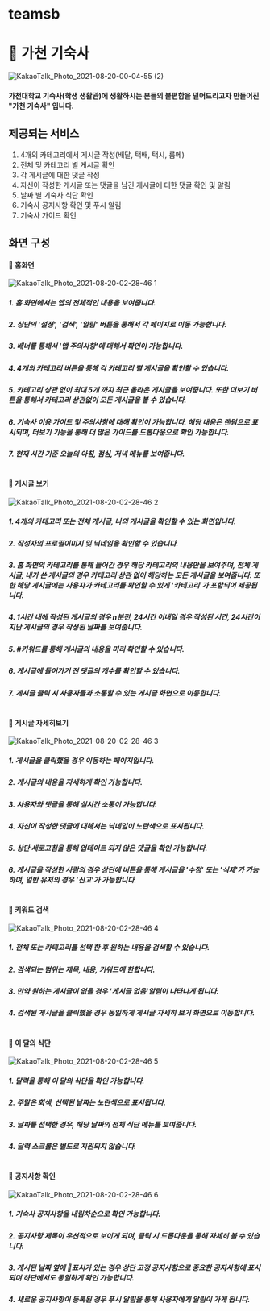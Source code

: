 # teamsb

# 🏢 가천 기숙사

![KakaoTalk_Photo_2021-08-20-00-04-55 (2)](https://user-images.githubusercontent.com/73548875/130843255-2e04d555-d5f9-434a-81d5-4f01f78c742b.png)
#### 가천대학교 기숙사(학생 생활관)에 생활하시는 분들의 불편함을 덜어드리고자 만들어진 "가천 기숙사" 입니다.

## 제공되는 서비스
1. 4개의 카테고리에서 게시글 작성(배달, 택배, 택시, 룸메)
2. 전체 및 카테고리 별 게시글 확인
3. 각 게시글에 대한 댓글 작성
4. 자신이 작성한 게시글 또는 댓글을 남긴 게시글에 대한 댓글 확인 및 알림
5. 날짜 별 기숙사 식단 확인
6. 기숙사 공지사항 확인 및 푸시 알림
7. 기숙사 가이드 확인

## 화면 구성

#### 🐣 홈화면
![KakaoTalk_Photo_2021-08-20-02-28-46 1](https://user-images.githubusercontent.com/73548875/130844498-9b8bf920-4874-4fe3-8fbc-5b9c04653387.png)
##### 1. 홈 화면에서는 앱의 전체적인 내용을 보여줍니다. 
##### 2. 상단의 '설정', '검색', '알림' 버튼을 통해서 각 페이지로 이동 가능합니다.
##### 3. 배너를 통해서 '앱 주의사항'에 대해서 확인이 가능합니다. 
##### 4. 4개의 카테고리 버튼을 통해 각 카테고리 별 게시글을 확인할 수 있습니다. 
##### 5. 카테고리 상관 없이 최대 5개 까지 최근 올라온 게시글을 보여줍니다. 또한 더보기 버튼을 통해서 카테고리 상관없이 모든 게시글을 볼 수 있습니다. 
##### 6. 기숙사 이용 가이드 및 주의사항에 대해 확인이 가능합니다. 해당 내용은 랜덤으로 표시되며, 더보기 기능을 통해 더 많은 가이드를 드롭다운으로 확인 가능합니다. 
##### 7. 현재 시간 기준 오늘의 아침, 점심, 저녁 메뉴를 보여줍니다.

# 

#### 🐣 게시글 보기
![KakaoTalk_Photo_2021-08-20-02-28-46 2](https://user-images.githubusercontent.com/73548875/130844502-57624c2d-f658-48c9-995b-a6a15c997614.png)
##### 1. 4개의 카테고리 또는 전체 게시글, 나의 게시글을 확인할 수 있는 화면입니다. 
##### 2. 작성자의 프로필이미지 및 닉네임을 확인할 수 있습니다. 
##### 3. 홈 화면의 카테고리를 통해 들어간 경우 해당 카테고리의 내용만을 보여주며, 전체 게시글, 내가 쓴 게시글의 경우 카테고리 상관 없이 해당하는 모든 게시글을 보여줍니다. 또한 해당 게시글에는 사용자가 카테고리를 확인할 수 있게 '카테고리'가 포함되어 제공됩니다. 
##### 4. 1시간 내에 작성된 게시글의 경우 n분전, 24시간 이내일 경우 작성된 시간, 24시간이 지난 게시글의 경우 작성된 날짜를 보여줍니다. 
##### 5. #키워드를 통해 게시글의 내용을 미리 확인할 수 있습니다. 
##### 6. 게시글에 들어가기 전 댓글의 개수를 확인할 수 있습니다.
##### 7. 게시글 클릭 시 사용자들과 소통할 수 있는 게시글 화면으로 이동합니다. 

# 

#### 🐣 게시글 자세히보기
![KakaoTalk_Photo_2021-08-20-02-28-46 3](https://user-images.githubusercontent.com/73548875/130844505-33963c88-2095-4d28-aeb1-18fdb9701b88.png)
##### 1. 게시글을 클릭했을 경우 이동하는 페이지입니다. 
##### 2. 게시글의 내용을 자세하게 확인 가능합니다. 
##### 3. 사용자와 댓글을 통해 실시간 소통이 가능합니다. 
##### 4. 자신이 작성한 댓글에 대해서는 닉네임이 노란색으로 표시됩니다. 
##### 5. 상단 새로고침을 통해 업데이트 되지 않은 댓글을 확인 가능합니다.
##### 6. 게시글을 작성한 사람의 경우 상단에 버튼을 통해 게시글을 '수정' 또는 '식제'가 가능하며, 일반 유저의 경우 '신고'가 가능합니다.

#

#### 🐣 키워드 검색
![KakaoTalk_Photo_2021-08-20-02-28-46 4](https://user-images.githubusercontent.com/73548875/130844506-b5309899-58fc-4ea2-9e35-1d5be8f387e5.png)
##### 1. 전체 또는 카테고리를 선택 한 후 원하는 내용을 검색할 수 있습니다. 
##### 2. 검색되는 범위는 제목, 내용, 키워드에 한합니다.
##### 3. 만약 원하는 게시글이 없을 경우 '게시글 없음'알림이 나타나게 됩니다.
##### 4. 검색된 게시글을 클릭했을 경우 동일하게 게시글 자세히 보기 화면으로 이동합니다. 

#

#### 🐣 이 달의 식단
![KakaoTalk_Photo_2021-08-20-02-28-46 5](https://user-images.githubusercontent.com/73548875/130844509-0c05453f-cb46-4240-bd47-5e8f466455a1.png)
##### 1. 달력을 통해 이 달의 식단을 확인 가능합니다. 
##### 2. 주말은 회색, 선택된 날짜는 노란색으로 표시됩니다.
##### 3. 날짜를 선택한 경우, 해당 날짜의 전체 식단 메뉴를 보여줍니다.
##### 4. 달력 스크롤은 별도로 지원되지 않습니다. 

#

#### 🐣 공지사항 확인
![KakaoTalk_Photo_2021-08-20-02-28-46 6](https://user-images.githubusercontent.com/73548875/130844512-ecfd7456-0035-4c2f-bc3e-1f6b12f19e22.png)
##### 1. 기숙사 공지사항을 내림차순으로 확인 가능합니다. 
##### 2. 공지사항 제목이 우선적으로 보이게 되며, 클릭 시 드롭다운을 통해 자세히 볼 수 있습니다. 
##### 3. 게시된 날짜 옆에 📌표시가 있는 경우 상단 고정 공지사항으로 중요한 공지사항에 표시되며 하단에서도 동일하게 확인 가능합니다. 
##### 4. 새로운 공지사항이 등록된 경우 푸시 알림을 통해 사용자에게 알림이 가게 됩니다.
